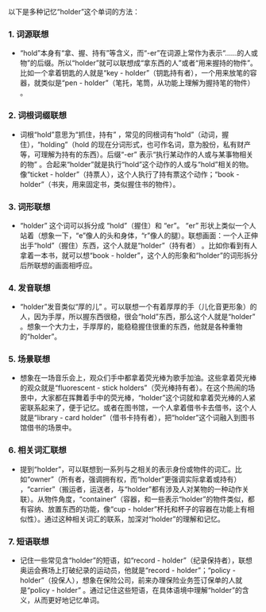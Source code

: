 以下是多种记忆“holder”这个单词的方法：

### 1. 词源联想
 - “hold”本身有“拿、握、持有”等含义，而“-er”在词源上常作为表示“……的人或物”的后缀。所以“holder”就可以联想成“拿东西的人”或者“用来握持的物件”。比如一个拿着钥匙的人就是“key - holder”（钥匙持有者），一个用来放笔的容器，就类似是“pen - holder”（笔托，笔筒，从功能上理解为握持笔的物件） 。

### 2. 词根词缀联想
 - 词根“hold”意思为“抓住，持有” ，常见的同根词有“hold”（动词，握住），“holding”（hold 的现在分词形式，也可作名词，意为股份，私有财产等，可理解为持有的东西）。后缀“-er” 表示“执行某动作的人或与某事物相关的物” 。合起来“holder”就是执行“hold”这个动作的人或与“hold”相关的物。像“ticket - holder”（持票人），这个人执行了持有票这个动作；“book - holder”（书夹，用来固定书，类似握住书的物件）。

### 3. 词形联想
 - “holder” 这个词可以拆分成 “hold”（握住）和 “er”。 “er” 形状上类似一个人站着（想象一下，“e”像人的头和身体，“r”像人的腿）。联想画面：一个人正伸出手“hold”（握住）东西，这个人就是“holder”（持有者） 。比如你看到有人拿着一本书，就可以想“book - holder”，这个人的形象和“holder”的词形拆分后所联想的画面相呼应。

### 4. 发音联想
 - “holder”发音类似“厚的儿” 。可以联想一个有着厚厚的手（儿化音更形象）的人，因为手厚，所以握东西很稳，很会“hold”东西，那么这个人就是“holder” 。想象一个大力士，手厚厚的，能稳稳握住很重的东西，他就是各种重物的“holder”。 

### 5. 场景联想
 - 想象在一场音乐会上，观众们手中都拿着荧光棒为歌手加油。这些拿着荧光棒的观众就是“fluorescent - stick holders”（荧光棒持有者）。在这个热闹的场景中，大家都在挥舞着手中的荧光棒，“holder”这个词就和拿着荧光棒的人紧密联系起来了，便于记忆。或者在图书馆，一个人拿着借书卡去借书，这个人就是“library - card holder”（借书卡持有者），把“holder”这个词融入到图书馆借书的场景中。 

### 6. 相关词汇联想
 - 提到“holder”，可以联想到一系列与之相关的表示身份或物件的词汇。比如“owner”（所有者，强调拥有权，而“holder”更强调实际拿着或持有） ，“carrier”（搬运者，运送者，与“holder”都有涉及人对某物的一种动作关联）。从物件角度，“container”（容器，和一些表示“holder”的物件类似，都有容纳、放置东西的功能，像“cup - holder”杯托和杯子的容器在功能上有相似性）。通过这种相关词汇的联系，加深对“holder”的理解和记忆。 

### 7. 短语联想
 - 记住一些常见含“holder”的短语，如“record - holder”（纪录保持者），联想奥运会赛场上打破纪录的运动员，他就是“record - holder”；“policy - holder”（投保人），想象在保险公司，前来办理保险业务签订保单的人就是“policy - holder” 。通过记住这些短语，在具体语境中理解“holder”的含义，从而更好地记忆单词。 
